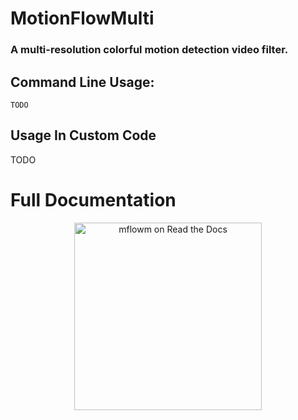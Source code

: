 # MotionFlowMulti
### A multi-resolution colorful motion detection video filter.

## Command Line Usage:
```
TODO
```

## Usage In Custom Code
TODO

# Full Documentation
<p align="center"><a href="https://mflowm.readthedocs.io/en/latest/index.html"><img src="https://brand-guidelines.readthedocs.org/_images/logo-wordmark-vertical-dark.png" width="300px" alt="mflowm on Read the Docs"></a></p>
